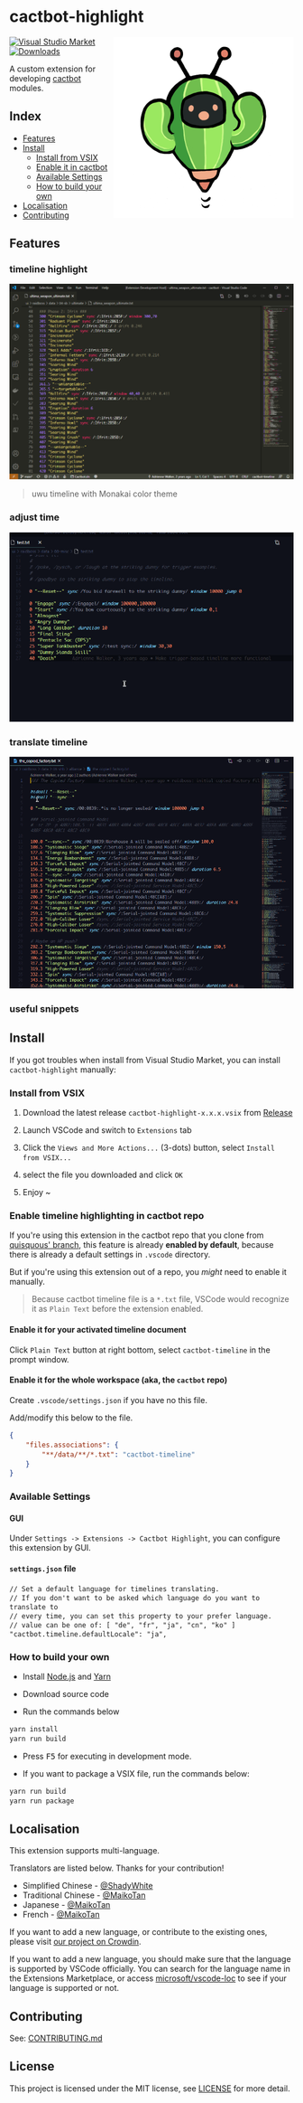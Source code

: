 # cactbot-highlight

<a href="https://marketplace.visualstudio.com/items?itemName=MaikoTan.cactbot-highlight" target="_blank"><img align="right" src="./images/cactbot-logo-320x320.png"></img></a>

[![Visual Studio Market](https://img.shields.io/visual-studio-marketplace/v/MaikoTan.cactbot-highlight?color=green&label=Visual%20Studio%20Market)](https://marketplace.visualstudio.com/items?itemName=MaikoTan.cactbot-highlight)
[![Downloads](https://img.shields.io/visual-studio-marketplace/d/MaikoTan.cactbot-highlight?color=green)](https://marketplace.visualstudio.com/items?itemName=MaikoTan.cactbot-highlight)

A custom extension for developing [cactbot](https://github.com/quisquous/cactbot/) modules.

## Index

- [Features](#features)
- [Install](#install)
  - [Install from VSIX](#install-from-vsix)
  - [Enable it in cactbot](#enable-it-in-cactbot)
  - [Available Settings](#available-settings)
  - [How to build your own](#how-to-build-your-own)
- [Localisation](#localisation)
- [Contributing](#contributing)

## Features

### timeline highlight

![timeline-highlight](images/timeline-highlight.png)

> uwu timeline with Monakai color theme

### adjust time

![adjust-time](images/adjust-time.gif)

### translate timeline

![translate-timeline.gif](images/translate-timeline.gif)

### useful snippets

## Install

If you got troubles when install from Visual Studio Market,
you can install `cactbot-highlight` manually:

### Install from VSIX

1. Download the latest release `cactbot-highlight-x.x.x.vsix` from [Release](https://github.com/MaikoTan/cactbot-highlight/releases)

1. Launch VSCode and switch to `Extensions` tab

1. Click the `Views and More Actions...` (3-dots) button, select `Install from VSIX...`

1. select the file you downloaded and click `OK`

1. Enjoy ~

### Enable timeline highlighting in cactbot repo

If you're using this extension in the cactbot repo that you clone from [quisquous' branch](https://github.com/quisquous/cactbot),
this feature is already **enabled by default**, because there is already a default settings in `.vscode` directory.

But if you're using this extension out of a repo, you *might* need to enable it manually.

> Because cactbot timeline file is a `*.txt` file,
> VSCode would recognize it as `Plain Text` before the extension enabled.

#### Enable it for your activated timeline document

Click `Plain Text` button at right bottom,
select `cactbot-timeline` in the prompt window.

#### Enable it for the whole workspace (aka, the `cactbot` repo)

Create `.vscode/settings.json` if you have no this file.

Add/modify this below to the file.

```json
{
    "files.associations": {
        "**/data/**/*.txt": "cactbot-timeline"
    }
}
```

### Available Settings

#### GUI

Under `Settings -> Extensions -> Cactbot Highlight`,
you can configure this extension by GUI.

#### `settings.json` file

```jsonc
// Set a default language for timelines translating.
// If you don't want to be asked which language do you want to translate to
// every time, you can set this property to your prefer language.
// value can be one of: [ "de", "fr", "ja", "cn", "ko" ]
"cactbot.timeline.defaultLocale": "ja",
```

### How to build your own

- Install [Node.js](https://nodejs.org/) and [Yarn](https://yarnpkg.com/)

- Download source code

- Run the commands below

```bash
yarn install
yarn run build
```

- Press <kbd>F5</kbd> for executing in development mode.

- If you want to package a VSIX file, run the commands below:

```bash
yarn run build
yarn run package
```

## Localisation

This extension supports multi-language.

Translators are listed below. Thanks for your contribution!

- Simplified Chinese - [@ShadyWhite](https://github.com/ShadyWhite)
- Traditional Chinese - [@MaikoTan](https://github.com/MaikoTan)
- Japanese - [@MaikoTan](https://github.com/MaikoTan)
- French - [@MaikoTan](https://github.com/MaikoTan)

If you want to add a new language, or contribute to the existing ones,
please visit [our project on Crowdin](https://crowdin.com/project/cactbot-highlight).

If you want to add a new language, you should make sure that the language is supported by VSCode officially.
You can search for the language name in the Extensions Marketplace,
or access [microsoft/vscode-loc](https://github.com/microsoft/vscode-loc) to see if your language is supported or not.

## Contributing

See: [CONTRIBUTING.md](CONTRIBUTING.md)

## License

This project is licensed under the MIT license,
see [LICENSE](LICENSE.md) for more detail.
